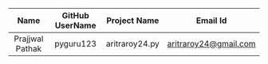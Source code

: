|Name                    |GitHub UserName      |Project Name                 |Email Id                               |
|:----------------------:|:-------------------:|:---------------------------:|:-------------------------------------:|
|Prajjwal Pathak              |pyguru123                          |aritraroy24.py                    |aritraroy24@gmail.com                  |
